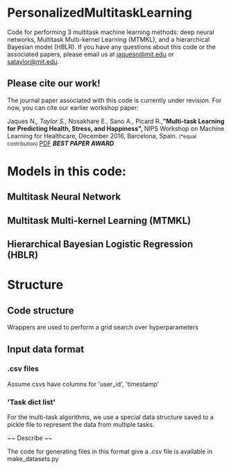 # PersonalizedMultitaskLearning
Code for performing 3 multitask machine learning methods: deep neural networks, Multitask Multi-kernel Learning (MTMKL), and a hierarchical Bayesian model (HBLR). If you have any questions about this code or the associated papers, please email us at jaquesn@mit.edu or sataylor@mit.edu. 

## Please cite our work!
The journal paper associated with this code is currently under revision. For now, you can cite our earlier workshop paper: <br />

Jaques N.*, Taylor S.*, Nosakhare E., Sano A., Picard R.,<strong>"Multi-task Learning for Predicting Health, Stress, and Happiness", </strong> NIPS Workshop on Machine Learning for Healthcare, December 2016, Barcelona, Spain. <small>(*equal contribution) </small> <a href="http://affect.media.mit.edu/pdfs/16.Jaques-Taylor-et-al-PredictingHealthStressHappiness.pdf">PDF</a> <strong>*BEST PAPER AWARD*</strong><br/>


# Models in this code:

## Multitask Neural Network 

## Multitask Multi-kernel Learning (MTMKL)

## Hierarchical Bayesian Logistic Regression (HBLR)

# Structure

## Code structure
Wrappers are used to perform a grid search over hyperparameters

## Input data format
### .csv files
Assume csvs have columns for 'user_id', 'timestamp'

### 'Task dict list' 
For the multi-task algorithms, we use a special data structure saved to a pickle file to represent the data from multiple tasks. 

~~ Describe ~~

The code for generating files in this format give a .csv file is available in make_datasets.py



